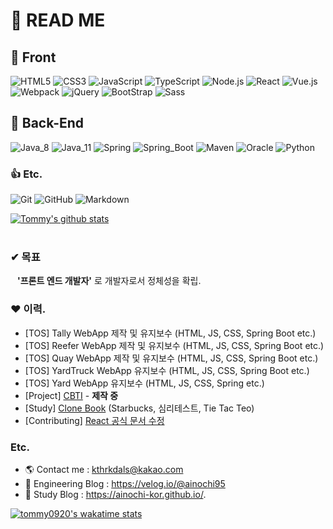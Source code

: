 # 📖 READ ME 
 
## 🎨 Front
![HTML5](https://img.shields.io/badge/HTML5-E34F26.svg?logo=HTML5&logoColor=white)
![CSS3](https://img.shields.io/badge/CSS3-1572B6.svg?logo=CSS3&logoColor=white)
![JavaScript](https://img.shields.io/badge/JavaScript-F7DF1E.svg?logo=JavaScript&logoColor=white)
![TypeScript](https://img.shields.io/badge/TypeScript-3178C6?logo=TypeScript&logoColor=white)
![Node.js](https://img.shields.io/badge/Node.js-339933?logo=Node.js&logoColor=white)
![React](https://img.shields.io/badge/React-61DAFB?logo=React&logoColor=white)
![Vue.js](https://img.shields.io/badge/Vue.js-4FC08D?logo=Vue.js&logoColor=white)
![Webpack](https://img.shields.io/badge/Webpack-8DD6F9?logo=Webpack&logoColor=white)
![jQuery](https://img.shields.io/badge/jQuery-0769AD?logo=jQuery&logoColor=white)
![BootStrap](https://img.shields.io/badge/BootStrap-7952B3?logo=BootStrap&logoColor=white)
![Sass](https://img.shields.io/badge/Sass-CC6699?logo=Sass&logoColor=white)



## 🔩 Back-End
![Java_8](https://img.shields.io/badge/java8-red?logo=java&logoColor=white)
![Java_11](https://img.shields.io/badge/java11-red?logo=java&logoColor=white)
![Spring](https://img.shields.io/badge/Spring-6DB33F.svg?logo=spring&logoColor=white)
![Spring_Boot](https://img.shields.io/badge/Spring_Boot-6DB33F.svg?logo=spring&logoColor=white)
![Maven](https://img.shields.io/badge/Maven-C71A36.svg?logo=apache-maven&logoColor=white)
![Oracle](https://img.shields.io/badge/Oracle-F80000.svg?logo=Oracle&logoColor=white)
![Python](https://img.shields.io/badge/Python-3776AB.svg?logo=Python&logoColor=white)

### 👍 Etc.
![Git](https://img.shields.io/badge/Git-F05032.svg?logo=Git&logoColor=white)
![GitHub](https://img.shields.io/badge/GitHub-181717.svg?logo=GitHub&logoColor=white)
![Markdown](https://img.shields.io/badge/Markdown-000000?logo=markdown&logoColor=white)

[![Tommy's github stats](https://github-readme-stats.vercel.app/api?username=ainochi-kor&hide_border=true&hide=contribs&count_private=true&show_icons=true)](https://github.com/anuraghazra/github-readme-stats)
<br>
<br>

### ✔ 목표
&ensp; **'프론트 엔드 개발자'** 로 개발자로서 정체성을 확립.


### ❤ 이력.
- [TOS] Tally WebApp 제작 및 유지보수 (HTML, JS, CSS, Spring Boot etc.)
- [TOS] Reefer WebApp 제작 및 유지보수 (HTML, JS, CSS, Spring Boot etc.)
- [TOS] Quay WebApp 제작 및 유지보수 (HTML, JS, CSS, Spring Boot etc.)
- [TOS] YardTruck WebApp 유지보수 (HTML, JS, CSS, Spring Boot etc.)
- [TOS] Yard WebApp 유지보수 (HTML, JS, CSS, Spring etc.)
- [Project] [CBTI](https://github.com/CBTI/Front_CBTI) - **제작 중**
- [Study] [Clone Book](https://clonebook.netlify.app/) (Starbucks, 심리테스트, Tie Tac Teo)
- [Contributing] [React 공식 문서 수정](https://github.com/reactjs/ko.reactjs.org/blob/master/content/docs/web-components.md) 


### Etc.
- 🌎 Contact me : kthrkdals@kakao.com
- 🌱 Engineering Blog : https://velog.io/@ainochi95
- 📖 Study Blog : https://ainochi-kor.github.io/.


[![tommy0920's wakatime stats](https://github-readme-stats.vercel.app/api/wakatime?username=tommy0920)](https://wakatime.com/@tommy0920)

<!--
**ainochi-kor/ainochi-kor** is a ✨ _special_ ✨ repository because its `README.md` (this file) appears on your GitHub profile.

Here are some ideas to get you started:
![MariaDB](https://img.shields.io/badge/MariaDB-003545.svg?logo=MariaDB&logoColor=white)
![Angular](https://img.shields.io/badge/Angular-DD0031?logo=Angular&logoColor=white)
![GraphQL](https://img.shields.io/badge/GraphQL-E10098?logo=GraphQL&logoColor=white)
![Next.js](https://img.shields.io/badge/Next.js-000000?logo=Next.js&logoColor=white)
![Svelte](https://img.shields.io/badge/Svelte-FF3E00?logo=Svelte&logoColor=white)



- 🔭 I’m currently working on ...
- 🌱 I’m currently learning ...
- 👯 I’m looking to collaborate on ...
- 🤔 I’m looking for help with ...
- 💬 Ask me about ...
- 📫 How to reach me: ...
- 😄 Pronouns: ...
- ⚡ Fun fact: ...
-->
